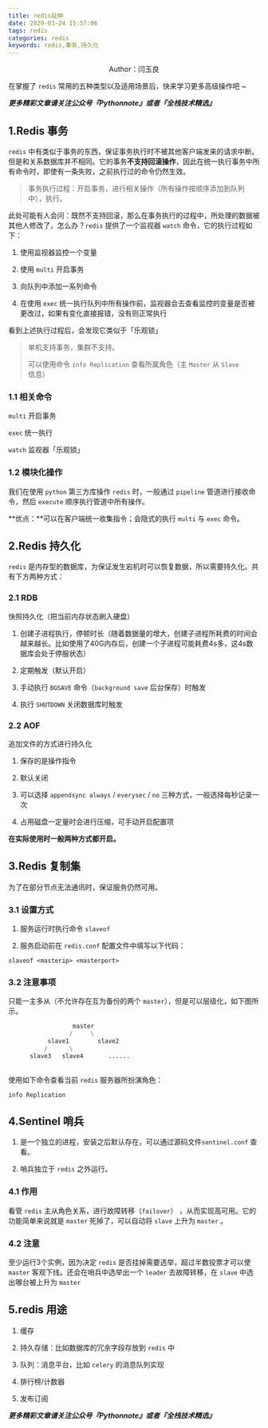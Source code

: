 ```yaml
---
title: redis延伸
date: 2020-03-24 15:57:06
tags: redis
categories: redis
keywords: redis,事务,持久化
---
```


<center>Author：闫玉良</center>

在掌握了 `redis` 常用的五种类型以及适用场景后，快来学习更多高级操作吧 ~

<!--more-->

***更多精彩文章请关注公众号『Pythonnote』或者『全栈技术精选』***

## 1.Redis 事务

`redis` 中有类似于事务的东西，保证事务执行时不被其他客户端发来的请求中断。但是和关系数据库并不相同。它的事务**不支持回滚操作**，因此在统一执行事务中所有命令时，即使有一条失败，之前执行过的命令仍然生效。

> 事务执行过程：开启事务，进行相关操作（所有操作按顺序添加到队列中），执行。

此处可能有人会问：既然不支持回滚，那么在事务执行的过程中，所处理的数据被其他人修改了，怎么办？`redis` 提供了一个监视器 `watch` 命令，它的执行过程如下：

1) 使用监视器监控一个变量

2) 使用 `multi` 开启事务

3) 向队列中添加一系列命令

4) 在使用 `exec` 统一执行队列中所有操作前，监视器会去查看监控的变量是否被更改过，如果有变化直接报错，没有则正常执行

看到上述执行过程后，会发现它类似于「乐观锁」

> 单机支持事务，集群不支持。
> 
> 可以使用命令 `info Replication` 查看所属角色（主 `Master` 从 `Slave` 信息）

### 1.1 相关命令

`multi` 开启事务

`exec` 统一执行

`watch` 监视器「乐观锁」

### 1.2 模块化操作

我们在使用 `python` 第三方库操作 `redis` 时，一般通过 `pipeline` 管道进行接收命令，然后 `execute` 顺序执行管道中所有操作。

**优点：**可以在客户端统一收集指令；会隐式的执行 `multi` 与 `exec` 命令。

## 2.Redis 持久化

`redis` 是内存型的数据库，为保证发生宕机时可以恢复数据，所以需要持久化。共有下方两种方式：

### 2.1 RDB

快照持久化（把当前内存状态刷入硬盘）

1) 创建子进程执行，停顿时长（随着数据量的增大，创建子进程所耗费的时间会越来越长。比如使用了40G内存后，创建一个子进程可能耗费4s多，这4s数据库会处于停服状态）

2) 定期触发（默认开启）

3) 手动执行 `BGSAVE` 命令（`background save` 后台保存）时触发

4) 执行 `SHUTDOWN` 关闭数据库时触发

### 2.2 AOF

追加文件的方式进行持久化

1) 保存的是操作指令

2) 默认关闭

3) 可以选择 `appendsync always` / `everysec` / `no` 三种方式，一般选择每秒记录一次

4) 占用磁盘一定量时会进行压缩，可手动开启配置项

**在实际使用时一般两种方式都开启。**

## 3.Redis 复制集

为了在部分节点无法通讯时，保证服务仍然可用。

### 3.1 设置方式

1) 服务运行时执行命令 `slaveof`

2) 服务启动前在 `redis.conf` 配置文件中填写以下代码：

```shell
slaveof <masterip> <masterport>
```

### 3.2 注意事项

只能一主多从（不允许存在互为备份的两个 `master`），但是可以层级化，如下图所示。

```python
                  master
                 /     \
           slave1        slave2
          /      \
      slave3   slave4       ......
                                
```

使用如下命令查看当前 `redis` 服务器所扮演角色：

```shell
info Replication
```

## 4.Sentinel 哨兵

1) 是一个独立的进程，安装之后默认存在，可以通过源码文件`sentinel.conf` 查看。

2) 哨兵独立于 `redis` 之外运行。

### 4.1 作用

看管 `redis` 主从角色关系，进行故障转移（`failover`） ，从而实现高可用。它的功能简单来说就是 `master` 死掉了，可以自动将 `slave` 上升为 `master` 。

### 4.2 注意

至少运行3个实例，因为决定 `redis` 是否挂掉需要选举，超过半数投票才可以使 `master` 客观下线。还会在哨兵中选举出一个 `leader` 去故障转移，在 `slave` 中选出哪台被上升为 `master`

## 5.redis 用途

1) 缓存

2) 持久存储：比如数据库的冗余字段存放到 `redis` 中

3) 队列：消息平台，比如 `celery` 的消息队列实现

4) 排行榜/计数器

5) 发布订阅


***更多精彩文章请关注公众号『Pythonnote』或者『全栈技术精选』***


